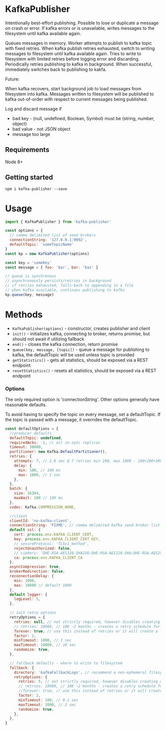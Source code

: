 # KafkaPublisher

Intentionally best-effort publishing.
Possible to lose or duplicate a message on crash or error.
If kafka errors or is unavailable, writes messages to the filesystem until kafka available again.

Queues messages in memory.
Worker attempts to publish to kafka topic with fixed retries.
When kafka publish retries exhausted, switch to writing messages to filesystem until kafka available again.
Tries to write to filesystem with limited retries before logging error and discarding.
Periodically retries publishing to kafka in background.
When successful, immediately switches back to publishing to kakfa.

Future:

When kafka recovers, start background job to load messages from filesystem into kafka.
Messages written to filesystem will be published to kafka out-of-order with respect to current messages being published.

Log and discard message if

  * bad key - (null, undefined, Boolean, Symbol) must be (string, number, object)
  * bad value - not JSON object
  * message too large

## Requirements

Node 8+

## Getting started

```console
npm i kafka-publisher --save
```

# Usage

```javascript
import { KafkaPublisher } from 'kafka-publisher'

const options = {
  // comma delimited list of seed brokers
  connectionString: '127.0.0.1:9092',
  defaultTopic: 'someTopicName'
}
const kp = new KafkaPublisher(options)

const key = 'someKey'
const message = { foo: 'bar', bar: 'baz' }

// queue is synchronous
// asynchronously persists/retries in background
// if retries exhausted, falls-back to appending to a file
// when kafka available, continues publishing to kafka
kp.queue(key, message)
```

# Methods

   * `KafkaPublisher(options)` - constructor, creates publisher and client
   * `init()` - initializes kafka, connecting to broker, returns promise, but should not await if utilizing fallback
   * `end()` - closes the kafka connection, return promise
   * `queue(key, message, [topic])` - queue a message for publishing to kafka, the defaultTopic will be used unless topic is provided
   * `getStatistics()` - gets all statistics, should be exposed via a REST endpoint
   * `resetStatistics()` - resets all statistics, should be exposed via a REST endpoint

### Options

The only required option is 'connectionString'. Other options generally have reasonable defaults.

To avoid having to specify the topic on every message, set a defaultTopic.
If the topic is passed with a message, it overrides the defaultTopic.

```javascript
const defaultOptions = {
  //producer defaults
  defaultTopic: undefined,
  requiredAcks: -1, // all in-sync replicas
  timeout: 30000,
  partitioner: new Kafka.DefaultPartitioner(),
  retries: {
    attempts: 7, // 2.8 sec @ 7 retries min 100, max 1000 - 100+200+300+400+500+600+700=2800
    delay: {
      min: 100, // 100 ms
      max: 1000, // 1 sec
    },
  },
  batch: {
    size: 16384,
    maxWait: 100 // 100 ms
  },
  codec: Kafka.COMPRESSION_NONE,

  //client
  clientId: 'no-kafka-client',
  connectionString: 'FIXME', // comma delimited kafka seed broker list '127.0.0.1:9092,...'
  default ssl: {
    cert: process.env.KAFKA_CLIENT_CERT,
    key: process.env.KAFKA_CLIENT_CERT_KEY,
    // secureProtocol: 'TLSv1_method',
    rejectUnauthorized: false,
    // ciphers: 'DHE-RSA-AES128-SHA256:DHE-RSA-AES128-SHA:DHE-RSA-AES256-SHA256:DHE-RSA-AES256-SHA:AES128-SHA256:AES128-SHA:AES256-SHA256:AES256-SHA:RC4-SHA',
    ca: process.env.KAFKA_CLIENT_CA
  },
  asyncCompression: true,
  brokerRedirection: false,
  reconnectionDelay: {
    min: 1000,
    max: 10000 // default 1000
  },
  default logger: {
    logLevel: 5,
  },

  // init retry options
  retryOptions = {
    retries: null, // not strictly required, however disables creating default retry table
    // retries: 10000, // 10K ~2 months - creates a retry schedule for all retries (rediculous, why not computing) 8 9's causes FATAL ERROR: CALL_AND_RETRY_LAST Allocation failed - JavaScript heap out of memory
    forever: true, // use this instead of retries or it will create a lookup table for all retries wasting cycles and memory
    factor: 2,
    minTimeout: 1000, // 1 sec
    maxTimeout: 10000, // 10 sec
    randomize: true,
  },

  // fallback defaults - where to write to filesystem
  fallback: {
    directory: 'kafkaFallbackLogs', // recommend a non-ephemeral filesystem mount, shared by all nodes
    retryOptions: {
      retries: 5, // not strictly required, however disables creating default retry table
      // retries: 10000, // 10K ~2 months - creates a retry schedule for all retries (rediculous, why not computing) 8 9's causes FATAL ERROR: CALL_AND_RETRY_LAST Allocation failed - JavaScript heap out of memory
      //forever: true, // use this instead of retries or it will create a lookup table for all retries wasting cycles and memory
      factor: 2,
      minTimeout: 100, // 0.1 sec
      maxTimeout: 2000, // 2 sec
      randomize: true,
    },
  },
}
```
